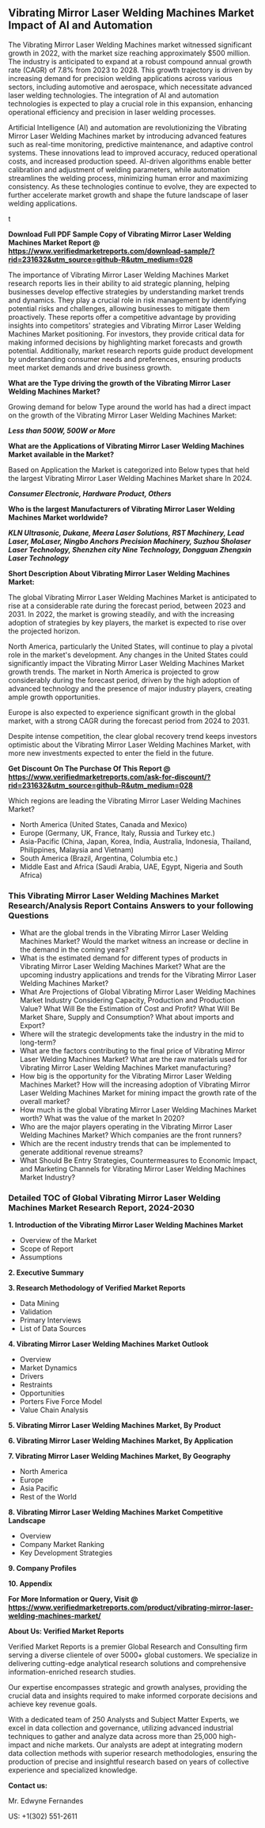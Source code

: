 <h2>Vibrating Mirror Laser Welding Machines Market Impact of AI and Automation</h2><p>The Vibrating Mirror Laser Welding Machines market witnessed significant growth in 2022, with the market size reaching approximately $500 million. The industry is anticipated to expand at a robust compound annual growth rate (CAGR) of 7.8% from 2023 to 2028. This growth trajectory is driven by increasing demand for precision welding applications across various sectors, including automotive and aerospace, which necessitate advanced laser welding technologies. The integration of AI and automation technologies is expected to play a crucial role in this expansion, enhancing operational efficiency and precision in laser welding processes.</p><p>Artificial Intelligence (AI) and automation are revolutionizing the Vibrating Mirror Laser Welding Machines market by introducing advanced features such as real-time monitoring, predictive maintenance, and adaptive control systems. These innovations lead to improved accuracy, reduced operational costs, and increased production speed. AI-driven algorithms enable better calibration and adjustment of welding parameters, while automation streamlines the welding process, minimizing human error and maximizing consistency. As these technologies continue to evolve, they are expected to further accelerate market growth and shape the future landscape of laser welding applications.</p>t</p><p id="" class=""><strong>Download Full PDF Sample Copy of Vibrating Mirror Laser Welding Machines Market Report @ <a href="https://www.verifiedmarketreports.com/download-sample/?rid=231632&utm_source=github-R&utm_medium=028" target="_blank">https://www.verifiedmarketreports.com/download-sample/?rid=231632&utm_source=github-R&utm_medium=028</a></strong></p><p>The importance of&nbsp;Vibrating Mirror Laser Welding Machines Market research reports lies in their ability to aid strategic planning, helping businesses develop effective strategies by understanding market trends and dynamics. They play a crucial role in risk management by identifying potential risks and challenges, allowing businesses to mitigate them proactively. These reports offer a competitive advantage by providing insights into competitors' strategies and Vibrating Mirror Laser Welding Machines Market positioning. For investors, they provide critical data for making informed decisions by highlighting market forecasts and growth potential. Additionally, market research reports guide product development by understanding consumer needs and preferences, ensuring products meet market demands and drive business growth.</p><p><strong>What are the&nbsp;Type driving the growth of the Vibrating Mirror Laser Welding Machines Market?</strong></p><p id="" class="">Growing demand for below Type around the world has had a direct impact on the growth of the Vibrating Mirror Laser Welding Machines Market:</p><em><strong>Less than 500W, 500W or More</strong></em></p><strong>What are the&nbsp;Applications&nbsp;of Vibrating Mirror Laser Welding Machines Market available in the Market?</strong></p><p id="" class="">Based on Application the Market is categorized into Below types that held the largest Vibrating Mirror Laser Welding Machines Market share In 2024.</p><em><strong>Consumer Electronic, Hardware Product, Others</strong></em></p><strong>Who is the largest Manufacturers of Vibrating Mirror Laser Welding Machines Market worldwide?</strong></p><p><em><strong>KLN Ultrasonic, Dukane, Meera Laser Solutions, RST Machinery, Lead Laser, MoLaser, Ningbo Anchors Precision Machinery, Suzhou Sholaser Laser Technology, Shenzhen city Nine Technology, Dongguan Zhengxin Laser Technology</strong></em></p><p id="" class=""><strong>Short Description About Vibrating Mirror Laser Welding Machines Market:</strong></p><p>The global Vibrating Mirror Laser Welding Machines Market is anticipated to rise at a considerable rate during the forecast period, between 2023 and 2031. In 2022, the market is growing steadily, and with the increasing adoption of strategies by key players, the market is expected to rise over the projected horizon.</p><p>North America, particularly the United States, will continue to play a pivotal role in the market's development. Any changes in the United States could significantly impact the Vibrating Mirror Laser Welding Machines Market growth trends. The market in North America is projected to grow considerably during the forecast period, driven by the high adoption of advanced technology and the presence of major industry players, creating ample growth opportunities.</p><p>Europe is also expected to experience significant growth in the global market, with a strong CAGR during the forecast period from 2024 to 2031.</p><p>Despite intense competition, the clear global recovery trend keeps investors optimistic about the Vibrating Mirror Laser Welding Machines Market, with more new investments expected to enter the field in the future.</p><p id="" class=""><strong>Get Discount On The Purchase Of This Report @ <a href="https://www.verifiedmarketreports.com/ask-for-discount/?rid=231632&utm_source=github-R&utm_medium=028" target="_blank">https://www.verifiedmarketreports.com/ask-for-discount/?rid=231632&utm_source=github-R&utm_medium=028</a></strong></p>Which regions are leading the Vibrating Mirror Laser Welding Machines Market?</p><ul><li>North America (United States, Canada and Mexico)</li><li>Europe (Germany, UK, France, Italy, Russia and Turkey etc.)</li><li>Asia-Pacific (China, Japan, Korea, India, Australia, Indonesia, Thailand, Philippines, Malaysia and Vietnam)</li><li>South America (Brazil, Argentina, Columbia etc.)</li><li>Middle East and Africa (Saudi Arabia, UAE, Egypt, Nigeria and South Africa)</li></ul><h3 id="" class="">This Vibrating Mirror Laser Welding Machines Market Research/Analysis Report Contains Answers to your following Questions</h3><ul><li>What are the global trends in the Vibrating Mirror Laser Welding Machines Market? Would the market witness an increase or decline in the demand in the coming years?</li><li>What is the estimated demand for different types of products in Vibrating Mirror Laser Welding Machines Market? What are the upcoming industry applications and trends for the Vibrating Mirror Laser Welding Machines Market?</li><li>What Are Projections of Global Vibrating Mirror Laser Welding Machines Market Industry Considering Capacity, Production and Production Value? What Will Be the Estimation of Cost and Profit? What Will Be Market Share, Supply and Consumption? What about imports and Export?</li><li>Where will the strategic developments take the industry in the mid to long-term?</li><li>What are the factors contributing to the final price of Vibrating Mirror Laser Welding Machines Market? What are the raw materials used for Vibrating Mirror Laser Welding Machines Market manufacturing?</li><li>How big is the opportunity for the Vibrating Mirror Laser Welding Machines Market? How will the increasing adoption of Vibrating Mirror Laser Welding Machines Market for mining impact the growth rate of the overall market?</li><li>How much is the global Vibrating Mirror Laser Welding Machines Market worth? What was the value of the market In 2020?</li><li>Who are the major players operating in the Vibrating Mirror Laser Welding Machines Market? Which companies are the front runners?</li><li>Which are the recent industry trends that can be implemented to generate additional revenue streams?</li><li>What Should Be Entry Strategies, Countermeasures to Economic Impact, and Marketing Channels for Vibrating Mirror Laser Welding Machines Market Industry?</li></ul><h3 id="" class="">Detailed TOC of Global Vibrating Mirror Laser Welding Machines Market Research Report, 2024-2030</h3><p id="" class=""><strong>1. Introduction of the Vibrating Mirror Laser Welding Machines Market</strong></p><ul><li>Overview of the Market</li><li>Scope of Report</li><li>Assumptions</li></ul><p id="" class=""><strong>2. Executive Summary</strong></p><p id="" class=""><strong>3. Research Methodology of Verified Market Reports</strong></p><ul><li>Data Mining</li><li>Validation</li><li>Primary Interviews</li><li>List of Data Sources</li></ul><p id="" class=""><strong>4. Vibrating Mirror Laser Welding Machines Market Outlook</strong></p><ul><li>Overview</li><li>Market Dynamics</li><li>Drivers</li><li>Restraints</li><li>Opportunities</li><li>Porters Five Force Model</li><li>Value Chain Analysis</li></ul><p id="" class=""><strong>5. Vibrating Mirror Laser Welding Machines Market, By Product</strong></p><p id="" class=""><strong>6. Vibrating Mirror Laser Welding Machines Market, By Application</strong></p><p id="" class=""><strong>7. Vibrating Mirror Laser Welding Machines Market, By Geography</strong></p><ul><li>North America</li><li>Europe</li><li>Asia Pacific</li><li>Rest of the World</li></ul><p id="" class=""><strong>8. Vibrating Mirror Laser Welding Machines Market Competitive Landscape</strong></p><ul><li>Overview</li><li>Company Market Ranking</li><li>Key Development Strategies</li></ul><p id="" class=""><strong>9. Company Profiles</strong></p><p id="" class=""><strong>10. Appendix</strong></p><p id="" class=""><strong>For More Information or Query, Visit @ <a href="https://www.verifiedmarketreports.com/product/vibrating-mirror-laser-welding-machines-market/" target="_blank">https://www.verifiedmarketreports.com/product/vibrating-mirror-laser-welding-machines-market/</a></strong></p><p id="" class=""><strong>About Us: Verified Market Reports</strong></p><p id="" class="">Verified Market Reports is a premier Global Research and Consulting firm serving a diverse clientele of over 5000+ global customers. We specialize in delivering cutting-edge analytical research solutions and comprehensive information-enriched research studies.</p><p id="" class="">Our expertise encompasses strategic and growth analyses, providing the crucial data and insights required to make informed corporate decisions and achieve key revenue goals.</p><p id="" class="">With a dedicated team of 250 Analysts and Subject Matter Experts, we excel in data collection and governance, utilizing advanced industrial techniques to gather and analyze data across more than 25,000 high-impact and niche markets. Our analysts are adept at integrating modern data collection methods with superior research methodologies, ensuring the production of precise and insightful research based on years of collective experience and specialized knowledge.</p><p id="" class=""><strong>Contact us:</strong></p><p id="" class="">Mr. Edwyne Fernandes</p><p id="" class="">US: +1(302) 551-2611</p>